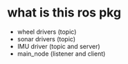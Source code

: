 # what is this ros pkg

- wheel drivers (topic)
- sonar drivers (topic)
- IMU driver (topic and server)
- main\_node (listener and client)


